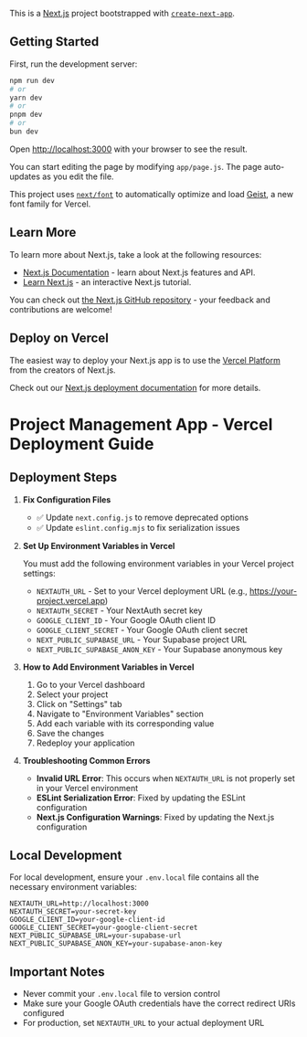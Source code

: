 This is a [Next.js](https://nextjs.org) project bootstrapped with [`create-next-app`](https://github.com/vercel/next.js/tree/canary/packages/create-next-app).

## Getting Started

First, run the development server:

```bash
npm run dev
# or
yarn dev
# or
pnpm dev
# or
bun dev
```

Open [http://localhost:3000](http://localhost:3000) with your browser to see the result.

You can start editing the page by modifying `app/page.js`. The page auto-updates as you edit the file.

This project uses [`next/font`](https://nextjs.org/docs/app/building-your-application/optimizing/fonts) to automatically optimize and load [Geist](https://vercel.com/font), a new font family for Vercel.

## Learn More

To learn more about Next.js, take a look at the following resources:

- [Next.js Documentation](https://nextjs.org/docs) - learn about Next.js features and API.
- [Learn Next.js](https://nextjs.org/learn) - an interactive Next.js tutorial.

You can check out [the Next.js GitHub repository](https://github.com/vercel/next.js) - your feedback and contributions are welcome!

## Deploy on Vercel

The easiest way to deploy your Next.js app is to use the [Vercel Platform](https://vercel.com/new?utm_medium=default-template&filter=next.js&utm_source=create-next-app&utm_campaign=create-next-app-readme) from the creators of Next.js.

Check out our [Next.js deployment documentation](https://nextjs.org/docs/app/building-your-application/deploying) for more details.

# Project Management App - Vercel Deployment Guide

## Deployment Steps

1. **Fix Configuration Files**
   - ✅ Update `next.config.js` to remove deprecated options
   - ✅ Update `eslint.config.mjs` to fix serialization issues

2. **Set Up Environment Variables in Vercel**
   
   You must add the following environment variables in your Vercel project settings:

   - `NEXTAUTH_URL` - Set to your Vercel deployment URL (e.g., https://your-project.vercel.app)
   - `NEXTAUTH_SECRET` - Your NextAuth secret key
   - `GOOGLE_CLIENT_ID` - Your Google OAuth client ID
   - `GOOGLE_CLIENT_SECRET` - Your Google OAuth client secret
   - `NEXT_PUBLIC_SUPABASE_URL` - Your Supabase project URL
   - `NEXT_PUBLIC_SUPABASE_ANON_KEY` - Your Supabase anonymous key

3. **How to Add Environment Variables in Vercel**
   
   1. Go to your Vercel dashboard
   2. Select your project
   3. Click on "Settings" tab
   4. Navigate to "Environment Variables" section
   5. Add each variable with its corresponding value
   6. Save the changes
   7. Redeploy your application

4. **Troubleshooting Common Errors**

   - **Invalid URL Error**: This occurs when `NEXTAUTH_URL` is not properly set in your Vercel environment
   - **ESLint Serialization Error**: Fixed by updating the ESLint configuration
   - **Next.js Configuration Warnings**: Fixed by updating the Next.js configuration

## Local Development

For local development, ensure your `.env.local` file contains all the necessary environment variables:

```
NEXTAUTH_URL=http://localhost:3000
NEXTAUTH_SECRET=your-secret-key
GOOGLE_CLIENT_ID=your-google-client-id
GOOGLE_CLIENT_SECRET=your-google-client-secret
NEXT_PUBLIC_SUPABASE_URL=your-supabase-url
NEXT_PUBLIC_SUPABASE_ANON_KEY=your-supabase-anon-key
```

## Important Notes

- Never commit your `.env.local` file to version control
- Make sure your Google OAuth credentials have the correct redirect URIs configured
- For production, set `NEXTAUTH_URL` to your actual deployment URL
